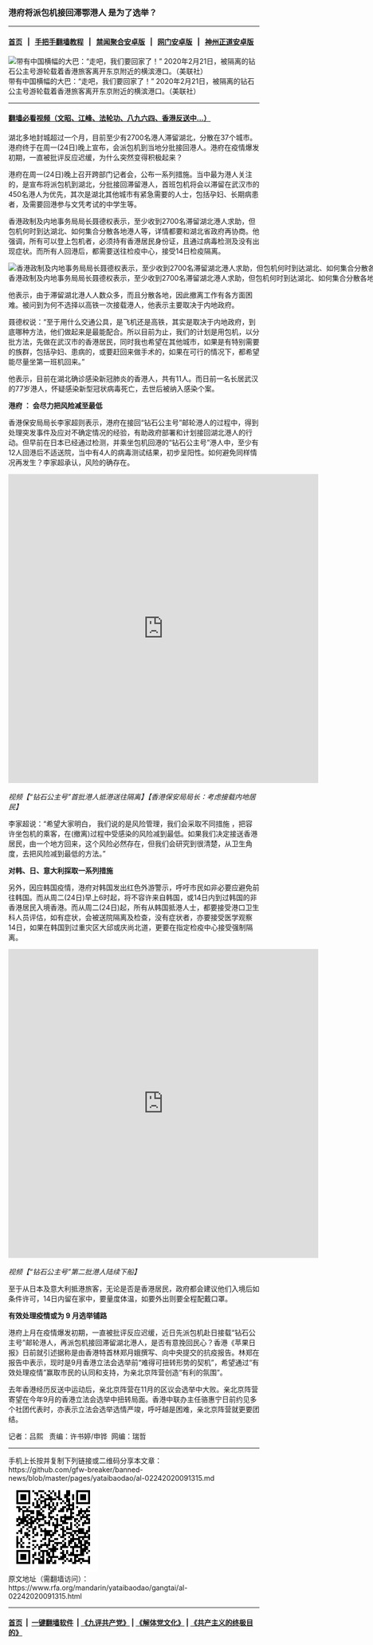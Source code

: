 ### 港府将派包机接回滞鄂港人  是为了选举？
------------------------

#### [首页](https://github.com/gfw-breaker/banned-news/blob/master/README.md) &nbsp;&nbsp;|&nbsp;&nbsp; [手把手翻墙教程](https://github.com/gfw-breaker/guides/wiki) &nbsp;&nbsp;|&nbsp;&nbsp; [禁闻聚合安卓版](https://github.com/gfw-breaker/bn-android) &nbsp;&nbsp;|&nbsp;&nbsp; [网门安卓版](https://github.com/oGate2/oGate) &nbsp;&nbsp;|&nbsp;&nbsp; [神州正道安卓版](https://github.com/SzzdOgate/update) 



<div id="headerimg">
 <img alt="带有中国横幅的大巴：“走吧，我们要回家了！” 2020年2月21日，被隔离的钻石公主号游轮载着香港旅客离开东京附近的横滨港口。（美联社）" src="https://www.rfa.org/mandarin/yataibaodao/gangtai/al-02242020091315.html/AP_20052229648260.jpg/@@images/9b8d632b-8153-4f2c-a784-2e14b2608fb5.jpeg" title="带有中国横幅的大巴：“走吧，我们要回家了！” 2020年2月21日，被隔离的钻石公主号游轮载着香港旅客离开东京附近的横滨港口。（美联社）"/>
 <div id="headerimgcontents">
  <div id="headerimgcaption">
   <span>
    带有中国横幅的大巴：“走吧，我们要回家了！” 2020年2月21日，被隔离的钻石公主号游轮载着香港旅客离开东京附近的横滨港口。（美联社）
   </span>
   <!-- zoomattribute -->
  </div>
  <!-- headerimgcaption -->
 </div>
 <!-- headerimagecontents -->
</div>

<hr/>


#### [翻墙必看视频（文昭、江峰、法轮功、八九六四、香港反送中...）](https://github.com/gfw-breaker/banned-news/blob/master/pages/link3.md)

<div id="storytext">
 <div>
  <div class="slot_header">
  </div>
 </div>
 <p>
  湖北多地封城超过一个月，目前至少有2700名港人滞留湖北，分散在37个城市。港府终于在周一(24日)晚上宣布，会派包机到当地分批接回港人。港府在疫情爆发初期，一直被批评反应迟缓，为什么突然变得积极起来？
 </p>
 <p>
  港府在周一(24日)晚上召开跨部门记者会，公布一系列措施。当中最为港人关注的，是宣布将派包机到湖北，分批接回滞留港人，首班包机将会以滞留在武汉市的450名港人为优先，其次是湖北其他城市有紧急需要的人士，包括孕妇、长期病患者，及需要回港参与文凭考试的中学生等。
 </p>
 <p>
 </p>
 <p>
 </p>
 <p>
  香港政制及内地事务局局长聂德权表示，至少收到2700名滞留湖北港人求助，但包机何时到达湖北、如何集合分散各地港人等，详情都要和湖北省政府再协商。他强调，所有可以登上包机者，必须持有香港居民身份证，且通过病毒检测及没有出现症状。而所有人回港后，都需要送往检疫中心，接受14日检疫隔离。
 </p>
 <p>
 </p>
 <p>
  <div class="image-inline captioned" style="width:1500px;">
   <div style="width:1500px;">
    <img alt="香港政制及内地事务局局长聂德权表示，至少收到2700名滞留湖北港人求助，但包机何时到达湖北、如何集合分散各地港人等，详情都要和湖北省政府再协商。（资料照/维基百科）" src="https://www.rfa.org/mandarin/yataibaodao/gangtai/al-02242020091315.html/2019010980765fb76b0a.jpg" title="香港政制及内地事务局局长聂德权表示，至少收到2700名滞留湖北港人求助，但包机何时到达湖北、如何集合分散各地港人等，详情都要和湖北省政府再协商。（资料照/维基百科）"/>
   </div>
   <div class="image-caption">
    <span style="width:1500px;">
     香港政制及内地事务局局长聂德权表示，至少收到2700名滞留湖北港人求助，但包机何时到达湖北、如何集合分散各地港人等，详情都要和湖北省政府再协商。（资料照/维基百科）
    </span>
    <span class="copyright">
    </span>
   </div>
  </div>
 </p>
 <p>
  他表示，由于滞留湖北港人人数众多，而且分散各地，因此撤离工作有各方面困难。被问到为何不选择以高铁一次接载港人，他表示主要取决于内地政府。
 </p>
 <p>
  聂德权说：“至于用什么交通公具，是飞机还是高铁，其实是取决于内地政府，到底哪种方法，他们做起来是最能配合。所以目前为止，我们的计划是用包机，以分批方法，先做在武汉市的香港居民，同时我也希望在其他城市，如果是有特别需要的族群，包括孕妇、患病的，或要赶回来做手术的，如果在可行的情况下，都希望能尽量坐第一班机回来。”
 </p>
 <p>
  他表示，目前在湖北确诊感染新冠肺炎的香港人，共有11人。而日前一名长居武汉的77岁港人，怀疑感染新型冠状病毒死亡，去世后被纳入感染个案。
 </p>
 <p>
  <b>
   港府
  </b>
  <b>
   ：
  </b>
  <b>
   会尽力把风险减至最低
  </b>
 </p>
 <p>
  香港保安局局长李家超则表示，港府在接回“钻石公主号”邮轮港人的过程中，得到处理突发事件及应对不确定情况的经验，有助政府部署和计划接回湖北港人的行动。但早前在日本已经通过检测，并乘坐包机回港的“钻石公主号”港人中，至少有12人回港后不适送院，当中有4人的病毒测试结果，初步呈阳性。如何避免同样情况再发生？李家超承认，风险的确存在。
 </p>
 <p>
 </p>
 <p>
  <iframe frameborder="0" height="620" scrolling="no" src="https://www.facebook.com/plugins/video.php?href=https%3A%2F%2Fwww.facebook.com%2FRFAChinese%2Fvideos%2F672278116846049%2F&amp;show_text=0&amp;width=622" width="622">
  </iframe>
 </p>
 <p>
  <i>
   视频【“钻石公主号”首批港人抵港送往隔离】【香港保安局局长：考虑接载内地居民】
  </i>
 </p>
 <p>
 </p>
 <p>
  李家超说：“希望大家明白， 我们说的是风险管理，我们会采取不同措施 ，把容许坐包机的乘客，在(撤离)过程中受感染的风险减到最低。如果我们决定接送香港居民，由一个地方回来，这个风险必然存在，但我们会研究到很清楚，从卫生角度，去把风险减到最低的方法。”
 </p>
 <p>
  <b>
   对韩、日、意大利採取一系列措施
  </b>
 </p>
 <p>
  另外，因应韩国疫情，港府对韩国发出红色外游警示，呼吁市民如非必要应避免前往韩国。而从周二(24日)早上6时起，将不容许来自韩国，或14日内到过韩国的非香港居民入境香港。而从周二(24日)起，所有从韩国抵港人士，都要接受港口卫生科人员评估，如有症状，会被送院隔离及检查，没有症状者，亦要接受医学观察14日，如果在韩国到过重灾区大邱或庆尚北道，更要在指定检疫中心接受强制隔离。
 </p>
 <p>
 </p>
 <p>
  <iframe frameborder="0" height="620" scrolling="no" src="https://www.facebook.com/plugins/video.php?href=https%3A%2F%2Fwww.facebook.com%2FRFAChinese%2Fvideos%2F123351722451530%2F&amp;show_text=0&amp;width=622" width="622">
  </iframe>
 </p>
 <p>
  <i>
   视频【“钻石公主号”第二批港人陆续下船】
  </i>
 </p>
 <p>
 </p>
 <p>
  至于从日本及意大利抵港旅客，无论是否是香港居民，政府都会建议他们入境后如条件许可，14日内留在家中，要量度体温，如要外出则要全程配戴口罩。
 </p>
 <p>
  <b>
   有效处理疫情或为
  </b>
  <b>
   9
  </b>
  <b>
   月选举铺路
  </b>
 </p>
 <p>
  港府上月在疫情爆发初期，一直被批评反应迟缓，近日先派包机赴日接载“钻石公主号”邮轮港人，再派包机接回滞留湖北港人，是否有意挽回民心？香港《苹果日报》日前就引述据称是由香港特首林郑月娥撰写、向中央提交的抗疫报告。林郑在报告中表示，现时是9月香港立法会选举前“难得可扭转形势的契机”，希望通过“有效处理疫情”赢取市民的认同和支持，为亲北京阵营创造“有利的氛围”。
 </p>
 <p>
  去年香港经历反送中运动后，亲北京阵营在11月的区议会选举中大败。亲北京阵营寄望在今年9月的香港立法会选举中扭转局面。香港中联办主任骆惠宁日前约见多个社团代表时，亦表示立法会选举选情严竣，呼吁越是困难，亲北京阵营就更要团结。
 </p>
 <p>
 </p>
 <p>
  记者：吕熙   责编：许书婷/申铧  网编：瑞哲
 </p>
</div>

<hr/>
手机上长按并复制下列链接或二维码分享本文章：<br/>
https://github.com/gfw-breaker/banned-news/blob/master/pages/yataibaodao/al-02242020091315.md <br/>
<a href='https://github.com/gfw-breaker/banned-news/blob/master/pages/yataibaodao/al-02242020091315.md'><img src='https://github.com/gfw-breaker/banned-news/blob/master/pages/yataibaodao/al-02242020091315.md.png'/></a> <br/>
原文地址（需翻墙访问）：https://www.rfa.org/mandarin/yataibaodao/gangtai/al-02242020091315.html


------------------------
#### [首页](https://github.com/gfw-breaker/banned-news/blob/master/README.md) &nbsp;|&nbsp; [一键翻墙软件](https://github.com/gfw-breaker/nogfw/blob/master/README.md) &nbsp;| [《九评共产党》](https://github.com/gfw-breaker/9ping.md/blob/master/README.md#九评之一评共产党是什么) | [《解体党文化》](https://github.com/gfw-breaker/jtdwh.md/blob/master/README.md) | [《共产主义的终极目的》](https://github.com/gfw-breaker/gczydzjmd.md/blob/master/README.md)


<img src='http://gfw-breaker.win/banned-news/pages/yataibaodao/al-02242020091315.md' width='0px' height='0px'/>